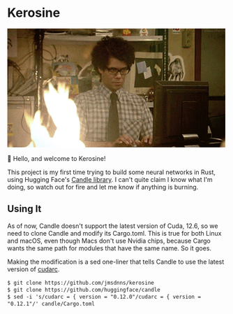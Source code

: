 # Kerosine

![Animation of someone (Maurice, from The IT Crowd) using a computer while their desk is on fire](kerosine.gif)

🦀 Hello, and welcome to Kerosine!

This project is my first time trying to build some neural networks in Rust, using Hugging Face's [Candle library](https://github.com/huggingface/candle). I can't quite claim I know what I'm doing, so watch out for fire and let me know if anything is burning.

## Using It

As of now, Candle doesn't support the latest version of Cuda, 12.6, so we need to clone Candle and modify its Cargo.toml. This is true for both Linux and macOS, even though Macs don't use Nvidia chips, because Cargo wants the same path for modules that have the same name. So it goes.

Making the modification is a sed one-liner that tells Candle to use the latest version of [cudarc](https://crates.io/crates/cudarc).

```shell
$ git clone https://github.com/jmsdnns/kerosine
$ git clone https://github.com/huggingface/candle
$ sed -i 's/cudarc = { version = "0.12.0"/cudarc = { version = "0.12.1"/' candle/Cargo.toml
```

